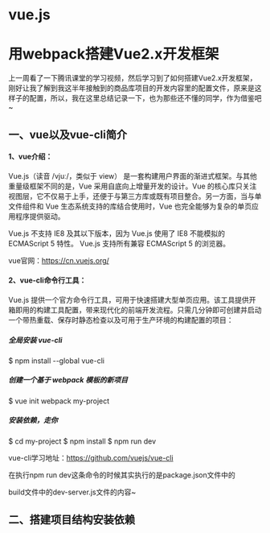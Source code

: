 # vue.js
# 用webpack搭建Vue2.x开发框架 #
上一周看了一下腾讯课堂的学习视频，然后学习到了如何搭建Vue2.x开发框架，刚好让我了解到我这半年接触到的商品库项目的开发内容里的配置文件，原来是这样子的配置，所以，我在这里总结记录一下，也为那些还不懂的同学，作为借鉴吧~

## 一、vue以及vue-cli简介 

#### 1、vue介绍： 

   Vue.js（读音 /vjuː/，类似于 view） 是一套构建用户界面的渐进式框架。与其他重量级框架不同的是，Vue 采用自底向上增量开发的设计。Vue 的核心库只关注视图层，它不仅易于上手，还便于与第三方库或既有项目整合。另一方面，当与单文件组件和 Vue 生态系统支持的库结合使用时，Vue 也完全能够为复杂的单页应用程序提供驱动。 

   Vue.js 不支持 IE8 及其以下版本，因为 Vue.js 使用了 IE8 不能模拟的 ECMAScript 5 特性。 Vue.js 支持所有兼容 ECMAScript 5 的浏览器。 

   vue官网：https://cn.vuejs.org/ 

#### 2、vue-cli命令行工具： 

   Vue.js 提供一个官方命令行工具，可用于快速搭建大型单页应用。该工具提供开箱即用的构建工具配置，带来现代化的前端开发流程。只需几分钟即可创建并启动一个带热重载、保存时静态检查以及可用于生产环境的构建配置的项目：
   ##### 全局安装 vue-cli
   $ npm install --global vue-cli
   ##### 创建一个基于 webpack 模板的新项目
   $ vue init webpack my-project
   ##### 安装依赖，走你
   $ cd my-project
   $ npm install
   $ npm run dev
   
vue-cli学习地址：https://github.com/vuejs/vue-cli 

在执行npm run dev这条命令的时候其实执行的是package.json文件中的 


build文件中的dev-server.js文件的内容~

## 二、搭建项目结构安装依赖 
